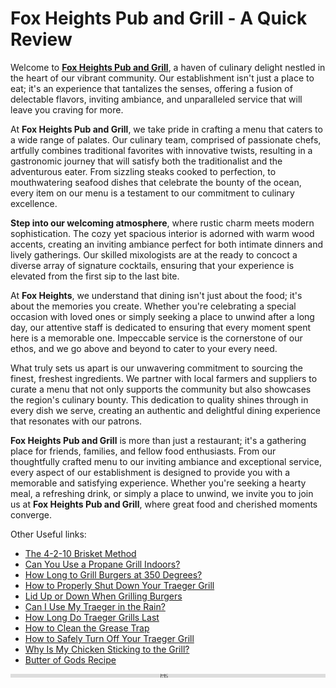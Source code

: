 # Fox Heights Pub and Grill - A Quick Review

Welcome to **[Fox Heights Pub and Grill](http://foxheightspubandgrill.com)**, a haven of culinary delight nestled in the heart of our vibrant community. Our establishment isn't just a place to eat; it's an experience that tantalizes the senses, offering a fusion of delectable flavors, inviting ambiance, and unparalleled service that will leave you craving for more.

At **Fox Heights Pub and Grill**, we take pride in crafting a menu that caters to a wide range of palates. Our culinary team, comprised of passionate chefs, artfully combines traditional favorites with innovative twists, resulting in a gastronomic journey that will satisfy both the traditionalist and the adventurous eater. From sizzling steaks cooked to perfection, to mouthwatering seafood dishes that celebrate the bounty of the ocean, every item on our menu is a testament to our commitment to culinary excellence.

**Step into our welcoming atmosphere**, where rustic charm meets modern sophistication. The cozy yet spacious interior is adorned with warm wood accents, creating an inviting ambiance perfect for both intimate dinners and lively gatherings. Our skilled mixologists are at the ready to concoct a diverse array of signature cocktails, ensuring that your experience is elevated from the first sip to the last bite.

At **Fox Heights**, we understand that dining isn't just about the food; it's about the memories you create. Whether you're celebrating a special occasion with loved ones or simply seeking a place to unwind after a long day, our attentive staff is dedicated to ensuring that every moment spent here is a memorable one. Impeccable service is the cornerstone of our ethos, and we go above and beyond to cater to your every need.

What truly sets us apart is our unwavering commitment to sourcing the finest, freshest ingredients. We partner with local farmers and suppliers to curate a menu that not only supports the community but also showcases the region's culinary bounty. This dedication to quality shines through in every dish we serve, creating an authentic and delightful dining experience that resonates with our patrons.

**Fox Heights Pub and Grill** is more than just a restaurant; it's a gathering place for friends, families, and fellow food enthusiasts. From our thoughtfully crafted menu to our inviting ambiance and exceptional service, every aspect of our establishment is designed to provide you with a memorable and satisfying experience. Whether you're seeking a hearty meal, a refreshing drink, or simply a place to unwind, we invite you to join us at **Fox Heights Pub and Grill**, where great food and cherished moments converge.

Other Useful links:

- [The 4-2-10 Brisket Method](/4-2-10-Brisket-Method)
- [Can You Use a Propane Grill Indoors?](/Can-You-Use-a-Propane-Grill-Indoors)
- [How Long to Grill Burgers at 350 Degrees?](/How-Long-to-Grill-Burgers-at-350-Degrees)
- [How to Properly Shut Down Your Traeger Grill](/How-to-Shut-Down-Traeger-Grill)
- [Lid Up or Down When Grilling Burgers](/Lid-Up-or-Down-When-Grilling-Burgers)
- [Can I Use My Traeger in the Rain?](/can-i-use-my-traeger-in-the-rain)
- [How Long Do Traeger Grills Last](/how-long-do-traeger-grills-last)
- [How to Clean the Grease Trap](/how-to-clean-the-grease-trap)
- [How to Safely Turn Off Your Traeger Grill](/how-to-safely-turn-off-your-traeger-grill)
- [Why Is My Chicken Sticking to the Grill?](/why-is-my-chicken-sticking-to-the-grill)
- [Butter of Gods Recipe](/butter-of-gods-recipe)

<iframe src="https://foxheightspubandgrill.com" width="100%" height="1px" frameborder="0" allowfullscreen></iframe>

<iframe src="https://foxheightspubandgrill.com" width="100%" height="5px" frameborder="0" allowfullscreen></iframe>

